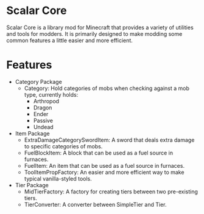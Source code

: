 # Scalar Core

Scalar Core is a library mod for Minecraft that provides a variety of utilities and tools for modders. 
It is primarily designed to make modding some common features a little easier and more efficient.

# Features
- Category Package
  - Category: Hold categories of mobs when checking against a mob type, currently holds:
    - Arthropod
    - Dragon
    - Ender
    - Passive
    - Undead 
- Item Package
  - ExtraDamageCategorySwordItem: A sword that deals extra damage to specific categories of mobs.
  - FuelBlockItem: A block that can be used as a fuel source in furnaces.
  - FuelItem: An item that can be used as a fuel source in furnaces.
  - ToolItemPropFactory: An easier and more efficient way to make typical vanilla-styled tools.
- Tier Package
  - MidTierFactory: A factory for creating tiers between two pre-existing tiers.
  - TierConverter: A converter between SimpleTier and Tier.